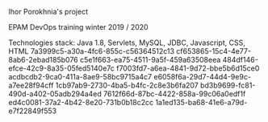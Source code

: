 Ihor Porokhnia's project


EPAM DevOps  training winter 2019 / 2020

Technologies stack: Java 1.8, Servlets, MySQL, JDBC, Javascript, CSS, HTML
7a3999c5-a30a-4fc6-855c-c56364512c13
cf653865-15c4-4e77-8ab6-2ebad185b076
c5e1f663-ea75-4511-9a5f-459a63508eea
484df146-efce-42c9-8a35-05fed5140e7c
f7003fd7-a6ea-4841-9d72-bbe5b6d15ce0
acdbcdb2-9ca0-411a-8ae9-58bc9715a4c7
e6058f6a-29d7-44d4-9e9c-a7ee28f94cff
1cb97ab9-2730-4ba5-b4fc-2c8e3b6fa207
bd3b9699-fc81-490d-a402-05adb294a4ed
7612f66d-87bc-4422-858a-99c06a0edf1f
ed4c0081-37a2-4b42-8e20-731b0b18c2cc
1a1ed135-ba68-41e6-a79d-e7f22849f553
